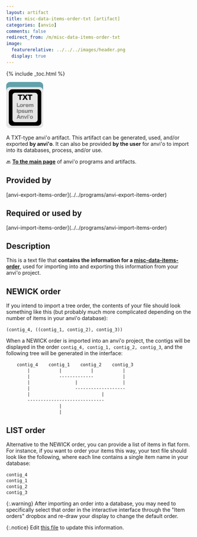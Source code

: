 ```yaml
---
layout: artifact
title: misc-data-items-order-txt [artifact]
categories: [anvio]
comments: false
redirect_from: /m/misc-data-items-order-txt
image:
  featurerelative: ../../../images/header.png
  display: true
---
```



{% include _toc.html %}


<img src="../../images/icons/TXT.png" alt="TXT" style="width:100px; border:none" />

A TXT-type anvi'o artifact. This artifact can be generated, used, and/or exported **by anvi'o**. It can also be provided **by the user** for anvi'o to import into its databases, process, and/or use.

🔙 **[To the main page](../../)** of anvi'o programs and artifacts.

## Provided by


<p style="text-align: left" markdown="1"><span class="artifact-p">[anvi-export-items-order](../../programs/anvi-export-items-order)</span></p>


## Required or used by


<p style="text-align: left" markdown="1"><span class="artifact-r">[anvi-import-items-order](../../programs/anvi-import-items-order)</span></p>


## Description

This is a text file that **contains the information for a <span class="artifact-n">[misc-data-items-order](/help/main/artifacts/misc-data-items-order)</span>**, used for importing into and exporting this information from your anvi'o project.

## NEWICK order

If you intend to import a tree order, the contents of your file should look something like this (but probably much more complicated depending on the number of items in your anvi'o database): 

```
(contig_4, ((contig_1, contig_2), contig_3))
```

When a NEWICK order is imported into an anvi'o project, the contigs will be displayed in the order `contig_4, contig_1, contig_2, contig_3`, and the following tree will be generated in the interface:

```
    contig_4    contig_1    contig_2    contig_3
        |           |           |           |
        |           -------------           |
        |                 |                 |
        |                 -------------------
        |                           |
        -----------------------------
                    |
                    |
```

## LIST order

Alternative to the NEWICK order, you can provide a list of items in flat form. For instance, if you want to order your items this way, your text file should look like the following, where each line contains a single item name in your database:

```
contig_4
contig_1
contig_2
contig_3
```

{:.warning}
After importing an order into a database, you may need to specifically select that order in the interactive interface through the "Item orders" dropbox and re-draw your display to change the default order.


{:.notice}
Edit [this file](https://github.com/merenlab/anvio/tree/master/anvio/docs/artifacts/misc-data-items-order-txt.md) to update this information.

